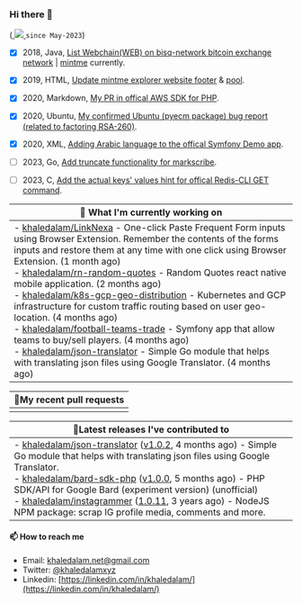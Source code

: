 ### Hi there 👋

<p align="left">
    (<a href="https://github.com/khaledalam">
        <img src="https://komarev.com/ghpvc/?username=khaledalam&color=blue&style=flat)" />
    </a> <code>since May-2023</code>)
</p>


- [x] 2018, Java, <a href="https://github.com/bisq-network/bisq/pull/2167">List Webchain(WEB) on bisq-network bitcoin exchange network</a> | [mintme](https://github.com/mintme-com/) currently. 
- [x] 2019, HTML, <a href="https://github.com/mintme-com/explorer/pull/4">Update mintme explorer website footer</a> & [pool](https://github.com/mintme-com/pool/pull/12/files).
- [x] 2020, Markdown, <a href="https://github.com/aws/aws-sdk-php/pull/2078">My PR in offical AWS SDK for PHP</a>.
- [x] 2020, Ubuntu, <a href="https://bugs.launchpad.net/ubuntu/+source/pyecm/+bug/1899312">My confirmed Ubuntu (pyecm package) bug report (related to factoring RSA-260)</a>.
- [x] 2020, XML, <a href="https://github.com/symfony/demo/pull/1142">Adding Arabic language to the offical Symfony Demo app</a>.
- [ ] 2023, Go, <a href="https://github.com/muesli/markscribe/pull/76">Add truncate functionality for markscribe</a>.
- [ ] 2023, C, <a href="https://github.com/redis/redis/pull/12215">Add the actual keys' values hint for offical Redis-CLI GET command</a>.


<div align="left">

| 👷 What I'm currently working on        |
| ------------- |
|  - [khaledalam/LinkNexa](https://github.com/khaledalam/LinkNexa) - One-click Paste Frequent Form inputs using Browser Extension. Remember the contents of the forms inputs and restore them at any time with one click using Browser Extension. (1 month ago)<br /> - [khaledalam/rn-random-quotes](https://github.com/khaledalam/rn-random-quotes) - Random Quotes react native mobile application. (2 months ago)<br /> - [khaledalam/k8s-gcp-geo-distribution](https://github.com/khaledalam/k8s-gcp-geo-distribution) - Kubernetes and GCP infrastructure for custom traffic routing based on user geo-location. (4 months ago)<br /> - [khaledalam/football-teams-trade](https://github.com/khaledalam/football-teams-trade) - Symfony app that allow teams to buy/sell players. (4 months ago)<br /> - [khaledalam/json-translator](https://github.com/khaledalam/json-translator) - Simple Go module that helps with translating json files using Google Translator. (4 months ago)<br />      |

</div>

<div align="left">

| 🔨My recent pull requests           |
| ------------- |
|       |

</div>

<div align="left">

| 🔭Latest releases I've contributed to           |
| ------------- |
| - [khaledalam/json-translator](https://github.com/khaledalam/json-translator) ([v1.0.2](https://github.com/khaledalam/json-translator/releases/tag/v1.0.2), 4 months ago) - Simple Go module that helps with translating json files using Google Translator.<br />- [khaledalam/bard-sdk-php](https://github.com/khaledalam/bard-sdk-php) ([v1.0.0](https://github.com/khaledalam/bard-sdk-php/releases/tag/v1.0.0), 5 months ago) - PHP SDK/API for Google Bard (experiment version) (unofficial)<br />- [khaledalam/instagrammer](https://github.com/khaledalam/instagrammer) ([1.0.11](https://github.com/khaledalam/instagrammer/releases/tag/1.0.11), 3 years ago) - NodeJS NPM package: scrap IG profile media, comments and more.<br />      |

</div>

#### 📫 How to reach me

- Email: [khaledalam.net@gmail.com](mailto:khaledalam.net@gmail.com)
- Twitter: [@khaledalamxyz](https://twitter.com/khaledalamxyz/)
- Linkedin: [https://linkedin.com/in/khaledalam/](https://linkedin.com/in/khaledalam/)
